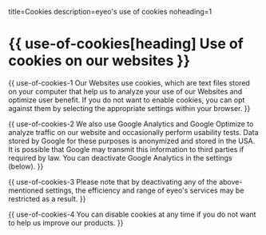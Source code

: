 title=Cookies
description=eyeo's use of cookies
noheading=1

# {{ use-of-cookies[heading] Use of cookies on our websites }}

{{ use-of-cookies-1 Our Websites use cookies, which are text files stored on your computer that help us to analyze your use of our Websites and optimize user benefit. If you do not want to enable cookies, you can opt against them by selecting the appropriate settings within your browser. }}

{{ use-of-cookies-2 We also use Google Analytics and Google Optimize to analyze traffic on our website and occasionally perform usability tests. Data stored by Google for these purposes is anonymized and stored in the USA. It is possible that Google may transmit this information to third parties if required by law. You can deactivate Google Analytics in the settings (below). }}

{{ use-of-cookies-3 Please note that by deactivating any of the above-mentioned settings, the efficiency and range of eyeo's services may be restricted as a result. }}

{{ use-of-cookies-4 You can disable cookies at any time if you do not want to help us improve our products. }}

<? include cookie/settings-link ?>
